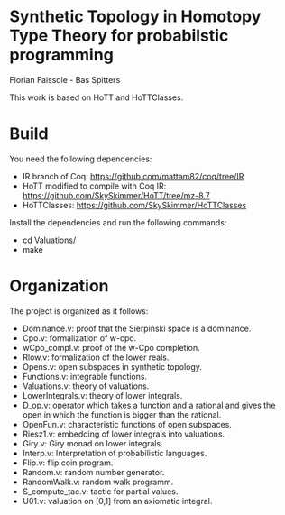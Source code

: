 # Synthetic Topology in Homotopy Type Theory for probabilstic programming

Florian Faissole - Bas Spitters 

This work is based on HoTT and HoTTClasses. 

# Build 

You need the following dependencies: 
- IR branch of Coq: https://github.com/mattam82/coq/tree/IR
- HoTT modified to compile with Coq IR: https://github.com/SkySkimmer/HoTT/tree/mz-8.7
- HoTTClasses: https://github.com/SkySkimmer/HoTTClasses 

Install the dependencies and run the following commands:

- cd Valuations/
- make

# Organization

The project is organized as it follows:

- Dominance.v: proof that the Sierpinski space is a dominance. 
- Cpo.v: formalization of w-cpo.
- wCpo\_compl.v: proof of the w-Cpo completion.
- Rlow.v: formalization of the lower reals. 
- Opens.v: open subspaces in synthetic topology.
- Functions.v: integrable functions. 
- Valuations.v: theory of valuations. 
- LowerIntegrals.v: theory of lower integrals. 
- D\_op.v: operator which takes a function and a rational 
and gives the open in which the function is bigger than the 
rational.
- OpenFun.v: characteristic functions of open subspaces.
- Riesz1.v: embedding of lower integrals into valuations.
- Giry.v: Giry monad on lower integrals.
- Interp.v: Interpretation of probabilistic languages.
- Flip.v: flip coin program. 
- Random.v: random number generator. 
- RandomWalk.v: random walk programm. 
- S\_compute\_tac.v: tactic for partial values.
- U01.v: valuation on [0,1] from an axiomatic integral.









